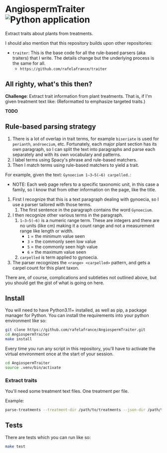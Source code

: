 # AngiospermTraiter ![Python application](https://github.com/rafelafrance/AngiospermTraiter/workflows/CI/badge.svg)

Extract traits about plants from treatments.

I should also mention that this repository builds upon other repositories:
- `traiter`: This is the base code for all the rule-based parsers (aka traiters) that I write. The details change but the underlying process is the same for all.
  - `https://github.com/rafelafrance/traiter`

## All righty, what's this then?

**Challenge**: Extract trait information from plant treatments. That is, if I'm given treatment text like: (Reformatted to emphasize targeted traits.)

**TODO**

## Rule-based parsing strategy
1. There is a lot of overlap in trait terms, for example `biseriate` is used for `perianth`, `androecium`, etc. Fortunately, each major plant section has its own paragraph, so I can split the text into paragraphs and parse each separately and with its own vocabulary and patterns.
2. I label terms using Spacy's phrase and rule-based matchers.
3. Then I match terms using rule-based matchers to yield a trait.

For example, given the text: `Gynoecium 1–3–5(–6) carpelled.`:
- NOTE: Each web page refers to a specific taxonomic unit, in this case a family, so I know that from other information on the page, like the title.
1. First I recognize that this is a text paragraph dealing with gynoecia, so I use a parser tailored with those terms.
   1. The first sentence in the paragraph contains the word `Gynoecium`.
2. I then recognize other various terms in the paragraph.
   1. `1–3–5(–6)` is a numeric range term. These are integers and there are no units (like cm) making it a count range and not a measurement range like length or width.
       - `1` = the minimum value seen
       - `3` = the commonly seen low value
       - `5` = the commonly seen high value
       - `6` = the maximum value seen
   2. `carpelled` is term applied to gynoecia.
3. The parser recognizes the `<range> <carpelled>` pattern, and gets a carpel count for this plant taxon.

There are, of course, complications and subtleties not outlined above, but you should get the gist of what is going on here.

## Install

You will need to have Python3.11+ installed, as well as pip, a package manager for Python.
You can install the requirements into your python environment like so:
```bash
git clone https://github.com/rafelafrance/AngiospermTraiter.git
cd AngiospermTraiter
make install
```

Every time you run any script in this repository, you'll have to activate the virtual environment once at the start of your session.

```bash
cd AngiospermTraiter
source .venv/bin/activate
```

### Extract traits

You'll need some treatment text files. One treatment per file.

Example:

```bash
parse-treatments --treatment-dir /path/to/treatments --json-dir /path/to/output/traits --html-file /path/to/traits.html
```

## Tests

There are tests which you can run like so:
```bash
make test
```
